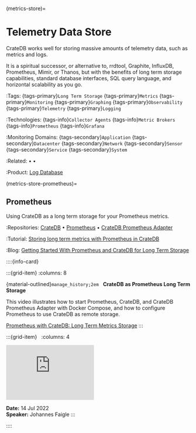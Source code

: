 (metrics-store)=

# Telemetry Data Store

CrateDB works well for storing massive amounts of telemetry data,
such as metrics and logs.

It is a spiritual successor, or alternative to, rrdtool, Graphite, InfluxDB,
Prometheus, Mimir, or Thanos, but with the benefits of long term storage
capabilities, standard database interfaces, SQL query language, and
horizontal scalability as you go.

:Tags:
  {tags-primary}`Long Term Storage`
  {tags-primary}`Metrics`
  {tags-primary}`Monitoring`
  {tags-primary}`Graphing`
  {tags-primary}`Observability`
  {tags-primary}`Telemetry`
  {tags-primary}`Logging`

:Technologies:
  {tags-info}`Collector Agents`
  {tags-info}`Metric Brokers`
  {tags-info}`Prometheus`
  {tags-info}`Grafana`

:Monitoring Domains:
  {tags-secondary}`Application`
  {tags-secondary}`Datacenter`
  {tags-secondary}`Network`
  {tags-secondary}`Sensor`
  {tags-secondary}`Service`
  {tags-secondary}`System`

:Related:
  [](#timeseries) •
  [](#machine-learning) •
  [](#analytics)

:Product:
  [Log Database]


(metrics-store-prometheus)=

## Prometheus

Using CrateDB as a long term storage for your Prometheus metrics.

:Repositories:
  [CrateDB] •
  [Prometheus] •
  [CrateDB Prometheus Adapter]

:Tutorial:
  [Storing long term metrics with Prometheus in CrateDB]

:Blog:
  [Getting Started With Prometheus and CrateDB for Long Term Storage]


::::{info-card}

:::{grid-item}
:columns: 8

{material-outlined}`manage_history;2em` &nbsp; **CrateDB as Prometheus Long Term Storage**

This video illustrates how to start Prometheus, CrateDB, and CrateDB
Prometheus Adapter with Docker Compose, and how to configure Prometheus
to use CrateDB as remote storage.

[Prometheus with CrateDB: Long Term Metrics Storage]
:::

:::{grid-item} &nbsp;
:columns: 4

<iframe width="240" src="https://www.youtube-nocookie.com/embed/EfIlRXVyfZM?si=J0w5yG56Ld4fIXfm" title="YouTube video player" frameborder="0" allow="accelerometer; autoplay; clipboard-write; encrypted-media; gyroscope; picture-in-picture; web-share" allowfullscreen></iframe>

**Date:** 14 Jul 2022 \
**Speaker:** Johannes Faigle
:::

::::



[CrateDB]: https://github.com/crate/crate
[CrateDB Prometheus Adapter]: https://github.com/crate/cratedb-prometheus-adapter
[Getting Started With Prometheus and CrateDB for Long Term Storage]: https://cratedb.com/blog/getting-started-prometheus-cratedb-long-term-storage
[Log Database]: https://cratedb.com/solutions/log-database
[Prometheus]: https://github.com/prometheus/prometheus
[Prometheus with CrateDB: Long Term Metrics Storage]: https://youtu.be/EfIlRXVyfZM?feature=shared
[Storing long term metrics with Prometheus in CrateDB]: https://community.cratedb.com/t/storing-long-term-metrics-with-prometheus-in-cratedb/1012
